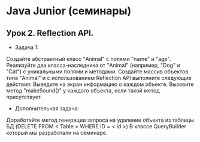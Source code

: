 # Java Junior (семинары)
## Урок 2. Reflection API.
- Задача 1:

Создайте абстрактный класс "Animal" с полями "name" и "age".
Реализуйте два класса-наследника от "Animal" (например, "Dog" и "Cat") с уникальными полями и методами.
Создайте массив объектов типа "Animal" и с использованием Reflection API выполните следующие действия:
Выведите на экран информацию о каждом объекте.
Вызовите метод "makeSound()" у каждого объекта, если такой метод присутствует.

- Дополнительная задача:

Доработайте метод генерации запроса на удаление объекта из таблицы БД (DELETE FROM < Table > WHERE ID = < id >) В классе QueryBuilder который мы разработали на семинаре.